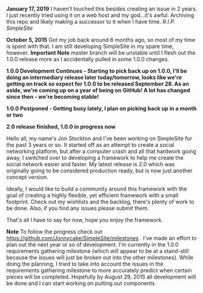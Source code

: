 **January 17, 2019** I haven't touched this besides creating an issue in 2 years.  I just recently tried using it on a web host and my god...it's awful.  Archiving this repo and likely making a successor to it when I have time.  _R.I.P. SimpleSite_

**October 5, 2015** Got my job back around 6 months ago, so most of my time is spent with that.  I am still developing SimpleSite in my spare time, however.  **Important Note** master branch will be unstable until I flesh out the 1.0.0 release more as I accidentally pulled in some 1.0.0 changes.

**1.0.0 Development Continues - Starting to pick back up on 1.0.0, I'll be doing an intermediary release later today/tomorrow, looks like we're getting on track so expect for 1.0.0 to be released September 28.  As an aside, we're coming up on a year of being on GitHub!  A lot has changed since then - we're becoming stable!**

**1.0.0 Postponed - Getting busy lately, I plan on picking back up in a month or two**

**2.0 release finished, 1.0.0 in progress now**

Hello all, my name's Jon Stockton and I've been working on SimpleSite for the past 3 years or so.  It started off as an attempt to create a social networking platform, but after a computer crash and all that hardwork going away, I switched over to developing a framework to help me create the social network easier and faster.  My latest release is 2.0 which was originally going to be considered production ready, but is now just another concept version.

Ideally, I would like to build a community around this framework with the goal of creating a highly flexible, yet efficient framework with a small footprint.  Check out my wishlists and the backlog, there's plenty of work to be done.  Also, if you find any issues please submit them.

That's all I have to say for now, hope you enjoy the framework.


**Note** To follow the progress check out https://github.com/Jonnycake/SimpleSite/milestones .  I've made an effort to plan out the next year or so of development.  I'm currently in the 1.0.0 requirements gathering milestone (which will appear to be at a stand-still because the issues will just be broken out into the other milestones).  While doing the planning, I tried to take into account the issues in the requirements gathering milestone to more accurately predict when certain pieces will be completed.  Hopefully by August 29, 2015 all development will be done and I can start working on putting out components.
